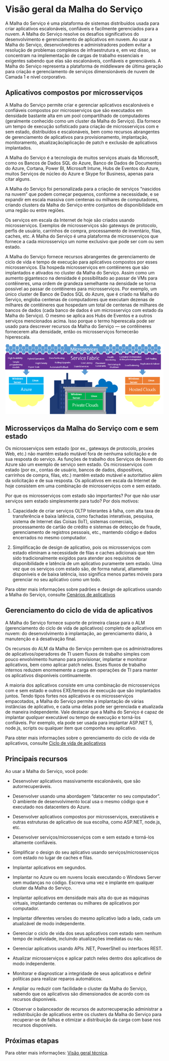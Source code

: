 <properties 
   pageTitle="Visão geral da Malha do Serviço" 
   description="Uma visão geral da Malha do Serviço onde aplicativos são compostos por microsserviços. A Malha do Serviço é uma plataforma de sistemas distribuídos usada para criar aplicativos escalonáveis, confiáveis e facilmente gerenciados para a nuvem" 
   services="service-fabric" 
   documentationCenter=".net" 
   authors="msfussell" 
   manager="timlt" 
   editor="masnider"/>

<tags
   ms.service="service-fabric"
   ms.devlang="dotnet"
   ms.topic="article"
   ms.tgt_pltfrm="NA"
   ms.workload="NA" 
   ms.date="04/14/2015"
   ms.author="mfussell"/>

# Visão geral da Malha do Serviço
A Malha do Serviço é uma plataforma de sistemas distribuídos usada para criar aplicativos escalonáveis, confiáveis e facilmente gerenciados para a nuvem. A Malha do Serviço resolve os desafios significativos do desenvolvimento e gerenciamento de aplicativos em nuvem. Ao usar a Malha do Serviço, desenvolvedores e administradores podem evitar a resolução de problemas complexos de infraestrutura e, em vez disso, se concentram na implementação de cargas de trabalho essenciais e exigentes sabendo que elas são escalonáveis, confiáveis e gerenciáveis. A Malha do Serviço representa a plataforma de middleware de última geração para criação e gerenciamento de serviços dimensionáveis de nuvem de Camada 1 e nível corporativo.

## Aplicativos compostos por microsserviços ##
A Malha do Serviço permite criar e gerenciar aplicativos escalonáveis e confiáveis compostos por microsserviços que são executados em densidade bastante alta em um pool compartilhado de computadores (geralmente conhecido como um cluster da Malha do Serviço). Ela fornece um tempo de execução sofisticado para criação de microsserviços com e sem estado, distribuídos e escalonáveis, bem como recursos abrangentes de gerenciamento de aplicativos para provisionamento, implantação, monitoramento, atualização/aplicação de patch e exclusão de aplicativos implantados.

A Malha do Serviço é a tecnologia de muitos serviços atuais da Microsoft, como os Bancos de Dados SQL do Azure, Banco de Dados de Documentos do Azure, Cortana, Power BI, Microsoft Intune, Hubs de Eventos do Azure, muitos Serviços de núcleo do Azure e Skype for Business, apenas para citar alguns.

A Malha do Serviço foi personalizada para a criação de serviços “nascidos na nuvem” que podem começar pequenos, conforme a necessidade, e se expandir em escala massiva com centenas ou milhares de computadores, criando clusters da Malha do Serviço entre conjuntos de disponibilidade em uma região ou entre regiões.

Os serviços em escala da Internet de hoje são criados usando microsserviços. Exemplos de microsserviços são gateways de protocolo, perfis de usuário, carrinhos de compra, processamento de inventário, filas, caches, etc. A Malha do Serviço é uma plataforma de microsserviços que fornece a cada microsserviço um nome exclusivo que pode ser com ou sem estado.

A Malha do Serviço fornece recursos abrangentes de gerenciamento de ciclo de vida e tempo de execução para aplicativos compostos por esses microsserviços. Ela hospeda microsserviços em contêineres que são implantados e ativados no cluster da Malha do Serviço. Assim como um aumento gigantesco na densidade é possibilitado ao passar de VMs para contêineres, uma ordem de grandeza semelhante na densidade se torna possível ao passar de contêineres para microsserviços. Por exemplo, um único cluster de Banco de Dados SQL do Azure, que é criado na Malha do Serviço, engloba centenas de computadores que executam dezenas de milhares de contêineres que hospedam um total de centenas de milhares de bancos de dados (cada banco de dados é um microsserviço com estado da Malha do Serviço). O mesmo se aplica aos Hubs de Eventos e a outros serviços mencionados acima. Isso porque o termo hiperescala pode ser usado para descrever recursos da Malha do Serviço — se contêineres fornecerem alta densidade, então os microsserviços fornecerão hiperescala.

![Plataforma da Malha do Serviço][Image1]

## Microsserviços da Malha do Serviço com e sem estado

Os microsserviços sem estado (por ex., gateways de protocolo, proxies Web, etc.) não mantêm estado mutável fora de nenhuma solicitação e de sua resposta do serviço. As funções de trabalho dos Serviços de Nuvem do Azure são um exemplo de serviço sem estado. Os microsserviços com estado (por ex., contas de usuário, bancos de dados, dispositivos, carrinhos de compra, filas, etc.) mantêm estado mutável e autoritativo além da solicitação e de sua resposta. Os aplicativos em escala da Internet de hoje consistem em uma combinação de microsserviços com e sem estado.
 
Por que os microsserviços com estado são importantes? Por que não usar serviços sem estado simplesmente para tudo? Por dois motivos:

1) Capacidade de criar serviços OLTP tolerantes à falha, com alta taxa de transferência e baixa latência, como fachadas interativas, pesquisa, sistema de Internet das Coisas (IoT), sistemas comerciais, processamento de cartão de crédito e sistemas de detecção de fraude, gerenciamento de registros pessoais, etc., mantendo código e dados encerrados no mesmo computador.

2) Simplificação de design de aplicativo, pois os microsserviços com estado eliminam a necessidade de filas e caches adicionais que têm sido tradicionalmente exigidos para atender aos requisitos de disponibilidade e latência de um aplicativo puramente sem estado. Uma vez que os serviços com estado são, de forma natural, altamente disponíveis e de baixa latência, isso significa menos partes móveis para gerenciar no seu aplicativo como um todo.

Para obter mais informações sobre padrões e design de aplicativos usando a Malha do Serviço, consulte [Cenários de aplicativos](../service-fabric-application-scenarios)

## Gerenciamento do ciclo de vida de aplicativos
A Malha do Serviço fornece suporte de primeira classe para o ALM (gerenciamento do ciclo de vida de aplicativos) completo de aplicativos em nuvem: do desenvolvimento à implantação, ao gerenciamento diário, à manutenção e à desativação final.

Os recursos do ALM da Malha do Serviço permitem que os administradores de aplicativos/operadores de TI usem fluxos de trabalho simples com pouco envolvimento humano para provisionar, implantar e monitorar aplicativos, bem como aplicar patch neles. Esses fluxos de trabalho internos reduzem enormemente a carga em operações de TI para manter os aplicativos disponíveis continuamente.

A maioria dos aplicativos consiste em uma combinação de microsserviços com e sem estado e outros EXE/tempos de execução que são implantados juntos. Tendo tipos fortes nos aplicativos e os microsserviços empacotados, a Malha do Serviço permite a implantação de várias instâncias de aplicativo, e cada uma delas pode ser gerenciada e atualizada de maneira independente. Vale destacar que a Malha do Serviço é capaz de implantar *qualquer* executável ou tempo de execução e torná-los confiáveis. Por exemplo, ela pode ser usada para implantar ASP.NET 5, node.js, scripts ou qualquer item que componha seu aplicativo.
  
Para obter mais informações sobre o gerenciamento do ciclo de vida de aplicativos, consulte [Ciclo de vida de aplicativos](../service-fabric-application-lifecycle)

## Principais recursos
Ao usar a Malha do Serviço, você pode:

- Desenvolver aplicativos massivamente escalonáveis, que são autorrecuperáveis.

- Desenvolver usando uma abordagem “datacenter no seu computador”. O ambiente de desenvolvimento local usa o mesmo código que é executado nos datacenters do Azure.
 
- Desenvolver aplicativos compostos por microsserviços, executáveis e outras estruturas de aplicativo de sua escolha, como ASP.NET, node.js, etc.

- Desenvolver serviços/microsserviços com e sem estado e torná-los altamente confiáveis.

- Simplificar o design do seu aplicativo usando serviços/microsserviços com estado no lugar de caches e filas.
 
- Implantar aplicativos em segundos.

- Implantar no Azure ou em nuvens locais executando o Windows Server sem mudanças no código. Escreva uma vez e implante em qualquer cluster da Malha do Serviço.

- Implantar aplicativos em densidade mais alta do que as máquinas virtuais, implantando centenas ou milhares de aplicativos por computador.

- Implantar diferentes versões do mesmo aplicativo lado a lado, cada um atualizável de modo independente.
 
- Gerenciar o ciclo de vida dos seus aplicativos com estado sem nenhum tempo de inatividade, incluindo atualizações imediatas ou não.

- Gerenciar aplicativos usando APIs .NET, PowerShell ou interfaces REST.
 
- Atualizar microsserviços e aplicar patch neles dentro dos aplicativos de modo independente.

- Monitorar e diagnosticar a integridade de seus aplicativos e definir políticas para realizar reparos automáticos.

- Ampliar ou reduzir com facilidade o cluster da Malha do Serviço, sabendo que os aplicativos são dimensionados de acordo com os recursos disponíveis.

- Observar o balanceador de recursos de autorrecuperação administrar a redistribuição de aplicativos entre os clusters da Malha do Serviço para recuperar-se de falhas e otimizar a distribuição da carga com base nos recursos disponíveis.

<!--Every topic should have next steps and links to the next logical set of content to keep the customer engaged-->
## Próximas etapas

Para obter mais informações: [Visão geral técnica](../service-fabric-technical-overview).

[Image1]: media/service-fabric-overview/Service-Fabric-Overview.png

 

<!---HONumber=July15_HO2-->